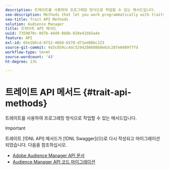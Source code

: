 ```yaml
---
description: 트레이트를 사용하여 프로그래밍 방식으로 작업할 수 있는 메서드입니다.
seo-description: Methods that let you work programmatically with traits.
seo-title: Trait API Methods
solution: Audience Manager
title: 트레이트 API 메서드
uuid: 7359070c-0d7b-4dd9-8b8b-028e41bb5a4e
feature: API
exl-id: 65e1b6cd-6f52-4668-b570-d71ed88bc223
source-git-commit: 4d3c859cc4dc5294286680b0e63c287e0409f7fd
workflow-type: tm+mt
source-wordcount: '43'
ht-degree: 13%

---
```


# 트레이트 API 메서드 {#trait-api-methods}

트레이트를 사용하여 프로그래밍 방식으로 작업할 수 있는 메서드입니다.

>[!IMPORTANT]
>
>트레이트 [!DNL API] 메서드가 [!DNL Swagger]&#x200B;(으)로 다시 작성되고 마이그레이션되었습니다. 다음을 참조하십시오.
>
>* [Adobe Audience Manager API 문서](https://bank.demdex.com/portal/swagger/index.html)
>* [Audience Manager API 코드 마이그레이션](../../api/api-swagger-migration.md)
